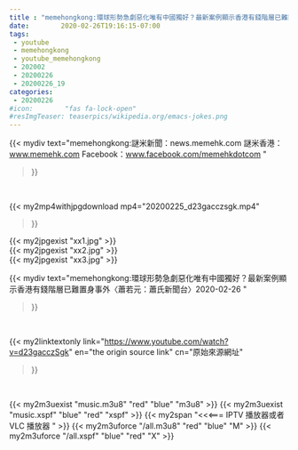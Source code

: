 ```yaml
---
title : "memehongkong:環球形勢急劇惡化唯有中國獨好？最新案例顯示香港有錢階層已難置身事外〈蕭若元：蕭氏新聞台〉2020-02-26 "
date:        2020-02-26T19:16:15-07:00
tags:
 - youtube
 - memehongkong
 - youtube_memehongkong
 - 202002
 - 20200226
 - 20200226_19
categories:
 - 20200226
#icon:        "fas fa-lock-open"
#resImgTeaser: teaserpics/wikipedia.org/emacs-jokes.png
---
```


{{< mydiv text="memehongkong:謎米新聞：news.memehk.com 謎米香港： www.memehk.com Facebook：www.facebook.com/memehkdotcom "
>}}
<br>


{{< my2mp4withjpgdownload mp4="20200225_d23gacczsgk.mp4"
>}}

{{< my2jpgexist "xx1.jpg" >}}<br>
{{< my2jpgexist "xx2.jpg" >}}<br>
{{< my2jpgexist "xx3.jpg" >}}<br>



{{< mydiv text="memehongkong:環球形勢急劇惡化唯有中國獨好？最新案例顯示香港有錢階層已難置身事外〈蕭若元：蕭氏新聞台〉2020-02-26 "
>}}
<br>

{{< my2linktextonly link="https://www.youtube.com/watch?v=d23gacczSgk"
en="the origin source link" cn="原始來源網址"
>}}


<br>

{{< my2m3uexist "music.m3u8" "red"  "blue" "m3u8" >}} {{< my2m3uexist "music.xspf" "blue" "red"  "xspf" >}} {{< my2span "<<<=== IPTV 播放器或者 VLC 播放器 " >}} {{< my2m3uforce "/all.m3u8" "red"  "blue" "M" >}} {{< my2m3uforce "/all.xspf" "blue" "red"  "X" >}} 
